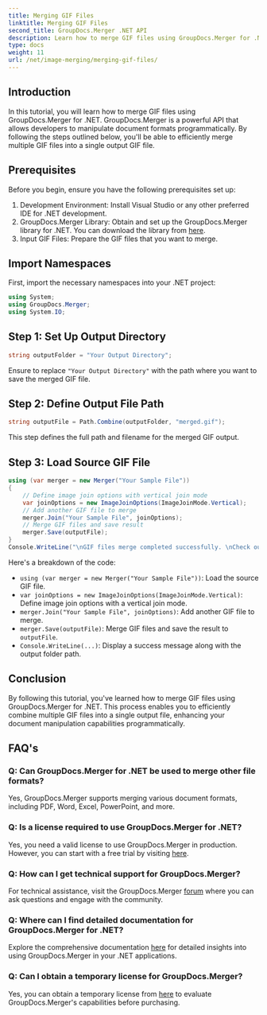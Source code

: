 ```yaml
---
title: Merging GIF Files
linktitle: Merging GIF Files
second_title: GroupDocs.Merger .NET API
description: Learn how to merge GIF files using GroupDocs.Merger for .NET. Combine multiple GIFs programmatically with step-by-step instructions.
type: docs
weight: 11
url: /net/image-merging/merging-gif-files/
---
```

## Introduction
In this tutorial, you will learn how to merge GIF files using GroupDocs.Merger for .NET. GroupDocs.Merger is a powerful API that allows developers to manipulate document formats programmatically. By following the steps outlined below, you'll be able to efficiently merge multiple GIF files into a single output GIF file.
## Prerequisites
Before you begin, ensure you have the following prerequisites set up:
1. Development Environment: Install Visual Studio or any other preferred IDE for .NET development.
2. GroupDocs.Merger Library: Obtain and set up the GroupDocs.Merger library for .NET. You can download the library from [here](https://releases.groupdocs.com/merger/net/).
3. Input GIF Files: Prepare the GIF files that you want to merge.

## Import Namespaces
First, import the necessary namespaces into your .NET project:
```csharp
using System; 
using GroupDocs.Merger;
using System.IO;
```
## Step 1: Set Up Output Directory
```csharp
string outputFolder = "Your Output Directory";
```
Ensure to replace `"Your Output Directory"` with the path where you want to save the merged GIF file.
## Step 2: Define Output File Path
```csharp
string outputFile = Path.Combine(outputFolder, "merged.gif");
```
This step defines the full path and filename for the merged GIF output.
## Step 3: Load Source GIF File
```csharp
using (var merger = new Merger("Your Sample File"))
{
    // Define image join options with vertical join mode
    var joinOptions = new ImageJoinOptions(ImageJoinMode.Vertical);
    // Add another GIF file to merge
    merger.Join("Your Sample File", joinOptions);
    // Merge GIF files and save result
    merger.Save(outputFile);
}
Console.WriteLine("\nGIF files merge completed successfully. \nCheck output in {0}", outputFolder);
```
Here's a breakdown of the code:
- `using (var merger = new Merger("Your Sample File"))`: Load the source GIF file.
- `var joinOptions = new ImageJoinOptions(ImageJoinMode.Vertical)`: Define image join options with a vertical join mode.
- `merger.Join("Your Sample File", joinOptions)`: Add another GIF file to merge.
- `merger.Save(outputFile)`: Merge GIF files and save the result to `outputFile`.
- `Console.WriteLine(...)`: Display a success message along with the output folder path.

## Conclusion
By following this tutorial, you've learned how to merge GIF files using GroupDocs.Merger for .NET. This process enables you to efficiently combine multiple GIF files into a single output file, enhancing your document manipulation capabilities programmatically.

## FAQ's
### Q: Can GroupDocs.Merger for .NET be used to merge other file formats?
Yes, GroupDocs.Merger supports merging various document formats, including PDF, Word, Excel, PowerPoint, and more.
### Q: Is a license required to use GroupDocs.Merger for .NET?
Yes, you need a valid license to use GroupDocs.Merger in production. However, you can start with a free trial by visiting [here](https://releases.groupdocs.com/).
### Q: How can I get technical support for GroupDocs.Merger?
For technical assistance, visit the GroupDocs.Merger [forum](https://forum.groupdocs.com/c/merger/32) where you can ask questions and engage with the community.
### Q: Where can I find detailed documentation for GroupDocs.Merger for .NET?
Explore the comprehensive documentation [here](https://reference.groupdocs.com/merger/net/) for detailed insights into using GroupDocs.Merger in your .NET applications.
### Q: Can I obtain a temporary license for GroupDocs.Merger?
Yes, you can obtain a temporary license from [here](https://purchase.groupdocs.com/temporary-license/) to evaluate GroupDocs.Merger's capabilities before purchasing.
